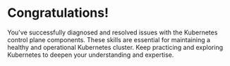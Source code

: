 # Congratulations!

You've successfully diagnosed and resolved issues with the Kubernetes control plane components. These skills are essential for maintaining a healthy and operational Kubernetes cluster. Keep practicing and exploring Kubernetes to deepen your understanding and expertise.
